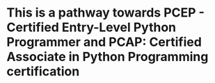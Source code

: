 # This is a pathway towards PCEP - Certified Entry-Level Python Programmer and PCAP: Certified Associate in Python Programming certification
